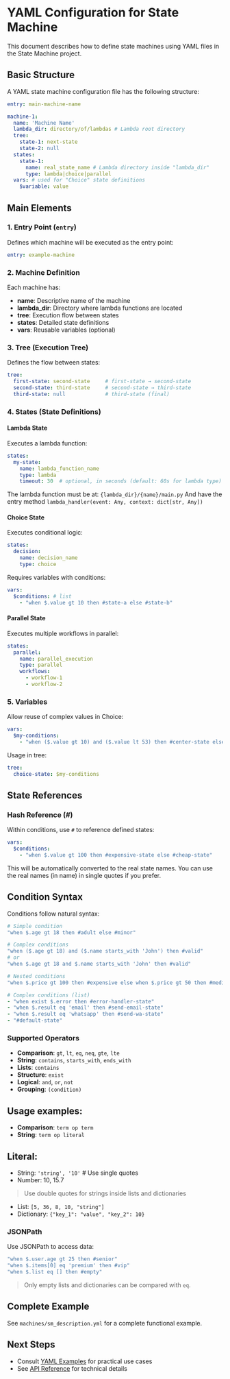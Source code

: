 # YAML Configuration for State Machine

This document describes how to define state machines using YAML files in the State Machine project.

## Basic Structure

A YAML state machine configuration file has the following structure:

```yaml
entry: main-machine-name

machine-1:
  name: 'Machine Name'
  lambda_dir: directory/of/lambdas # Lambda root directory
  tree:
    state-1: next-state
    state-2: null
  states:
    state-1:
      name: real_state_name # Lambda directory inside "lambda_dir"
      type: lambda|choice|parallel
  vars: # used for "Choice" state definitions
    $variable: value
```

## Main Elements

### 1. Entry Point (`entry`)

Defines which machine will be executed as the entry point:

```yaml
entry: example-machine
```

### 2. Machine Definition

Each machine has:

- **name**: Descriptive name of the machine
- **lambda_dir**: Directory where lambda functions are located
- **tree**: Execution flow between states
- **states**: Detailed state definitions
- **vars**: Reusable variables (optional)

### 3. Tree (Execution Tree)

Defines the flow between states:

```yaml
tree:
  first-state: second-state     # first-state → second-state
  second-state: third-state     # second-state → third-state
  third-state: null             # third-state (final)
```

### 4. States (State Definitions)

#### Lambda State

Executes a lambda function:

```yaml
states:
  my-state:
    name: lambda_function_name
    type: lambda
    timeout: 30  # optional, in seconds (default: 60s for lambda type)
```

The lambda function must be at: `{lambda_dir}/{name}/main.py`
And have the entry method `lambda_handler(event: Any, context: dict[str, Any])`

#### Choice State

Executes conditional logic:

```yaml
states:
  decision:
    name: decision_name
    type: choice
```

Requires variables with conditions:

```yaml
vars:
  $conditions: # list
    - "when $.value gt 10 then #state-a else #state-b"
```

#### Parallel State

Executes multiple workflows in parallel:

```yaml
states:
  parallel:
    name: parallel_execution
    type: parallel
    workflows:
      - workflow-1
      - workflow-2
```

### 5. Variables

Allow reuse of complex values in Choice:

```yaml
vars:
  $my-conditions:
    - "when ($.value gt 10) and ($.value lt 53) then #center-state else #outer-state"
```

Usage in tree:
```yaml
tree:
  choice-state: $my-conditions
```

## State References

### Hash Reference (#)

Within conditions, use `#` to reference defined states:

```yaml
vars:
  $conditions:
    - "when $.value gt 100 then #expensive-state else #cheap-state"
```

This will be automatically converted to the real state names.
You can use the real names (in name) in single quotes if you prefer.

## Condition Syntax

Conditions follow natural syntax:

```yaml
# Simple condition
"when $.age gt 18 then #adult else #minor"

# Complex conditions
"when ($.age gt 18) and ($.name starts_with 'John') then #valid"
# or
"when $.age gt 18 and $.name starts_with 'John' then #valid"

# Nested conditions
"when $.price gt 100 then #expensive else when $.price gt 50 then #medium else #cheap"

# Complex conditions (list)
- "when exist $.error then #error-handler-state"
- "when $.result eq 'email' then #send-email-state"
- "when $.result eq 'whatsapp' then #send-wa-state"
- "#default-state"
```

### Supported Operators

- **Comparison**: `gt`, `lt`, `eq`, `neq`, `gte`, `lte`
- **String**: `contains`, `starts_with`, `ends_with`
- **Lists**: `contains`
- **Structure**: `exist`
- **Logical**: `and`, `or`, `not`
- **Grouping**: `(condition)`

## Usage examples:
- **Comparison**: `term op term`
- **String**: `term op literal`

## Literal:
- String: `'string', '10'` # Use single quotes
- Number: 10, 15.7
> Use double quotes for strings inside lists and dictionaries
- List: `[5, 36, 8, 10, "string"]`
- Dictionary: `{"key_1": "value", "key_2": 10}`

### JSONPath

Use JSONPath to access data:

```yaml
"when $.user.age gt 25 then #senior"
"when $.items[0] eq 'premium' then #vip"
"when $.list eq [] then #empty"
```
> Only empty lists and dictionaries can be compared with `eq`.

## Complete Example

See `machines/sm_description.yml` for a complete functional example.

## Next Steps

- Consult [YAML Examples](yaml-examples.md) for practical use cases
- See [API Reference](api-reference.md) for technical details